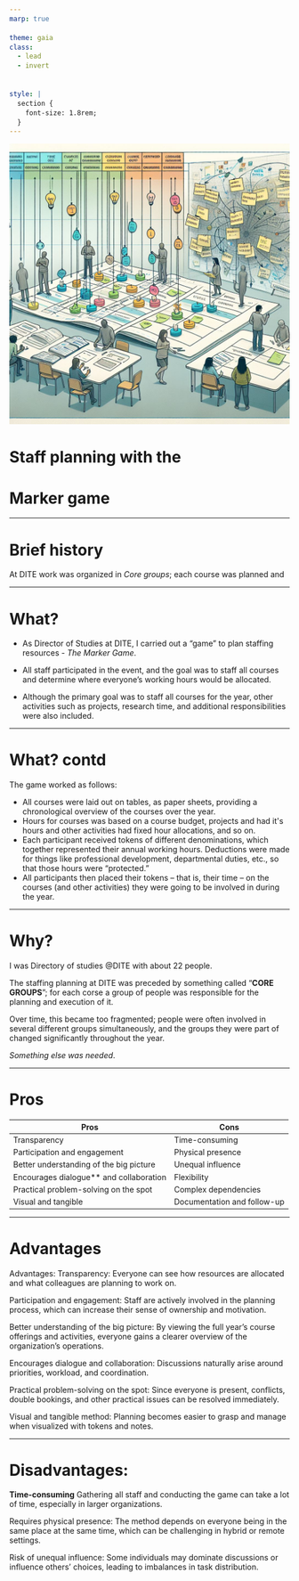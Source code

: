```yaml
---
marp: true

theme: gaia
class:
  - lead
  - invert


style: |
  section {
    font-size: 1.8rem;
  }
---
```


![bg left](img/marker-game.jpeg)

# Staff planning with the 
# Marker game

---

# Brief history

At DITE work was organized in _Core groups_;
each course was planned and 

---

# What?

- As Director of Studies at DITE, I carried out a “game” to plan staffing resources - _The Marker Game_.
  
- All staff participated in the event, and the goal was to staff all courses and determine where everyone’s working hours would be allocated.

- Although the primary goal was to staff all courses for the year, other activities such as projects, research time, and additional responsibilities were also included.


---

# What? contd

The game worked as follows:

- All courses were laid out on tables, as paper sheets, providing a chronological overview of the courses over the year.
- Hours for courses was based on a course budget, projects and had it's hours and other activities had fixed hour allocations, and so on.
- Each participant received tokens of different denominations, which together represented their annual working hours. Deductions were made for things like professional development, departmental duties, etc., so that those hours were “protected.”
- All participants then placed their tokens – that is, their time – on the courses (and other activities) they were going to be involved in during the year.



---
# Why?

I was Directory of studies @DITE with about 22 people.

The staffing planning at DITE was preceded by something called “**CORE GROUPS**”; for each corse a group of people was responsible for the planning and execution of it.

Over time, this became too fragmented; 
people were often involved in several different groups simultaneously, and the groups they were part of changed significantly throughout the year.

_Something else was needed_.

---

# Pros

| Pros | Cons |
|---|---|
Transparency | Time-consuming |
Participation and engagement | Physical presence |
Better understanding of the big picture | Unequal influence |
Encourages dialogue** and collaboration | Flexibility |
Practical problem-solving on the spot | Complex dependencies |
Visual and tangible | Documentation and follow-up |


---

# Advantages

Advantages:
Transparency:
Everyone can see how resources are allocated and what colleagues are planning to work on.

Participation and engagement:
Staff are actively involved in the planning process, which can increase their sense of ownership and motivation.

Better understanding of the big picture:
By viewing the full year’s course offerings and activities, everyone gains a clearer overview of the organization’s operations.

Encourages dialogue and collaboration:
Discussions naturally arise around priorities, workload, and coordination.

Practical problem-solving on the spot:
Since everyone is present, conflicts, double bookings, and other practical issues can be resolved immediately.

Visual and tangible method:
Planning becomes easier to grasp and manage when visualized with tokens and notes.

---
# Disadvantages:

**Time-consuming**
Gathering all staff and conducting the game can take a lot of time, especially in larger organizations.

Requires physical presence:
The method depends on everyone being in the same place at the same time, which can be challenging in hybrid or remote settings.

Risk of unequal influence:
Some individuals may dominate discussions or influence others’ choices, leading to imbalances in task distribution.